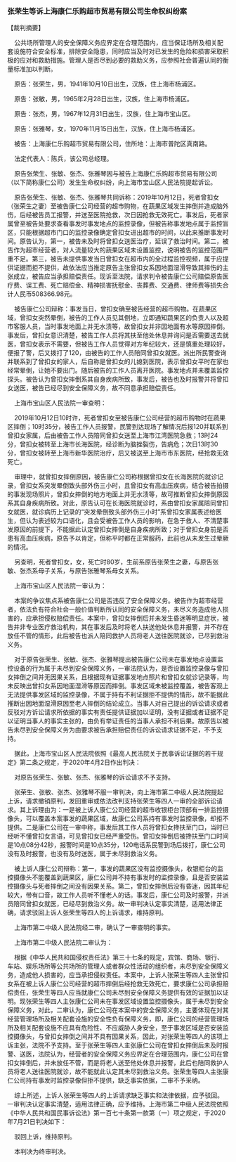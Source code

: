 ### 张荣生等诉上海康仁乐购超市贸易有限公司生命权纠纷案 
【裁判摘要】

    公共场所管理人的安全保障义务应界定在合理范围内，应当保证场所及相关配套设施符合安全标准，排除安全隐患，同时应当及时对已发生的危险和损害采取积极的应对和救助措施。管理人是否尽到必要的救助义务，应参照社会普遍认同的衡量标准加以判断。



    原告：张荣生，男，1941年10月10日出生，汉族，住上海市杨浦区。

    原告：张敏，男，1965年2月28日出生，汉族，住上海市杨浦区。

    原告：张杰，男，1967年12月31日出生，汉族，住上海市宝山区。

    原告：张雅琴，女，1970年11月15日出生，汉族，住上海市杨浦区。

    被告：上海康仁乐购超市贸易有限公司，住所地：上海市普陀区真南路。

    法定代表人：陈兵，该公司总经理。

    原告张荣生、张敏、张杰、张雅琴因与被告上海康仁乐购超市贸易有限公司（以下简称康仁公司）发生生命权纠纷，向上海市宝山区人民法院提起诉讼。

    原告张荣生、张敏、张杰、张雅琴共同诉称：2019年10月12日，死者曾扣女（张荣生之妻）至被告康仁公司经营的超市购物，在蔬果区域发生摔倒并造成脑外伤，后经被告员工报警，并送至医院抢救，次日因抢救无效死亡。事发后，死者家属曾至被告处要求查看事发时事发地点的监控录像，但被告称事发地点属于监控盲区，只能根据超市门口的监控录像确定曾扣女进出超市的时间，以此来推断事发时间。原告认为，第一，被告未及时将曾扣女送医治疗，延误了救治时间。第二，被告作为超市经营者，对人流量较大的蔬果区域未设置监控，说明被告的监控范围严重不足。第三，被告未提供事发当日曾扣女在超市内的全过程监控视频，属于应提供证据而拒不提供，故依法应当推定原告主张曾扣女系因地面湿滑导致其摔伤的主张成立，被告应当承担赔偿责任。现诉至法院，请求判令被告康仁公司赔偿原告医疗费、误工费、死亡赔偿金、精神损害抚慰金、丧葬费、交通费、律师费等损失合计人民币508366.98元。

    被告康仁公司辩称：事发当日，曾扣女确至被告经营的超市购物。在蔬果区域，曾扣女突然晕倒，被告的工作人员见其倒地，立即通知蔬果区的负责人以及超市客服人员，当时事发地面上并无水渍等，故曾扣女并非因地面有水等原因摔倒。事发后，曾扣女意识清楚，被告工作人员将其扶至他处休息并询问是否需要送去就医，曾扣女表示不需要，但被告工作人员觉得对方年纪较大，还是慎重处理较好，便报了警，后又拨打了120，由被告的工作人员陪同曾扣女就医。派出所民警查询并联系到了曾扣女的家人，后自称是曾扣女的儿媳到医院，表示曾扣女平时在家也经常晕倒，让她不要出门。随后被告的工作人员离开医院。事发地点并未覆盖监控探头。被告认为曾扣女摔倒系其自身疾病所致，事发后，被告也及时报警并将曾扣女送医，被告已经尽到安全保障义务，故不同意承担赔偿责任。

    上海市宝山区人民法院一审查明：

    2019年10月12日10时许，死者曾扣女至被告康仁公司经营的超市购物时在蔬果区摔倒；10时35分，被告工作人员报警，民警到达现场了解情况后报120并联系到曾扣女家属，后由被告工作人员陪同曾扣女送至上海市江湾医院急救；13时24分，曾扣女被转至上海市长海医院，经诊断为脑挫裂伤，告病危；次日13时30分，曾扣女被转至上海市新华医院治疗，后又被送至上海市市东医院，经抢救无效死亡。

    审理中，就曾扣女摔倒原因，被告康仁公司称根据曾扣女在长海医院的就诊记录，曾扣女系突发晕倒致头部外伤三小时，且曾扣女有高血压疾病，结合被告拍摄的事发现场照片，曾扣女摔倒的地方地面上并无水渍等，故可推断曾扣女摔倒原因系其自身疾病所致。对此，原告认可在长海医院就诊时，系由曾扣女家属陪同曾扣女就医，就诊病历上记录的“突发晕倒致头部外伤三小时”系曾扣女家属表述给医生，但认为表述较为口语化，且会受被告工作人员的影响，在急于救人、不清楚事发原因的前提下，不能据此认定曾扣女摔倒是自身疾病所致；对于曾扣女身前是否患有高血压疾病，原告予以肯定，但称平时都在正常服药，此前也从未发生过晕厥的情况。

    另查明，死者曾扣女，女，死亡时80岁，生前系原告张荣生之妻，与原告张敏、张杰系母子关系，与原告张雅琴系母女关系。

    上海市宝山区人民法院一审认为：

    本案的争议焦点系被告康仁公司是否违反了安全保障义务。被告作为超市经营者，依法负有符合社会一般价值判断所认同的安全保障义务，未尽义务造成他人损害的，应承担侵权赔偿责任。本案中，曾扣女摔倒后并未发生昏迷等明显症状，被告并非专业医疗救治机构，其在事发后及时将老人扶送他处休息并报警，并不存在放任不管的情形，此后被告也派人陪同救护人员将老人送往医院就诊，已尽到救治义务。

    对于原告张荣生、张敏、张杰、张雅琴提出被告康仁公司未在事发地点设置监控设备的行为属于未尽到安全保障义务，一审法院认为，是否设置监控录像与曾扣女摔倒之间并无因果关系，且根据现有证据事发地点照片和曾扣女就诊记录等，均未反映出曾扣女系因地面湿滑等原因而摔倒。事发区域未被监控覆盖，被告客观上无法提供事发区域的监控录像，不属于持有不利证据拒不提供的情形，故不能据此推断出因地面湿滑原因至老人摔倒的结论成立。当事人对自己提出的诉讼请求或者反驳对方诉讼请求所依据的事实有责任提供证据加以证明，没有证据或者证据不足以证明当事人的事实主张的，由负有举证责任的当事人承担不利后果。故原告以被告未尽到安全保障义务为由要求被告承担赔偿责任的诉讼请求证据不足，不予支持。

    据此，上海市宝山区人民法院依照《最高人民法院关于民事诉讼证据的若干规定》第二条之规定，于2020年4月2日作出判决：

    对原告张荣生、张敏、张杰、张雅琴的诉讼请求不予支持。

    张荣生、张敏、张杰、张雅琴不服一审判决，向上海市第二中级人民法院提起上诉，请求撤销原判，发回重审或依法改判支持张荣生等四人一审的全部诉讼请求。其上诉理由为：一是被上诉人康仁公司经营的超市收银柜台顶部有一排监控摄像头，可以覆盖本案事发的蔬果区域，故康仁公司系持有事发时监控录像，却拒不提供。二是康仁公司在一审中称，事发后其工作人员将曾扣女搀扶至门口，当时已经听不懂曾扣女言语，可见曾扣女已经严重受伤。曾扣女摔倒后被搀扶至门口时间是10点08分42秒，报警时间是10点35分，120电话系民警到场后拨打，康仁公司没有及时报警，也没有及时送医，属于未尽到救治义务。

    被上诉人康仁公司辩称：第一，事发的蔬果区没有监控摄像头，收银柜台的监控摄像头不能覆盖到蔬果区，康仁公司并不持有事发时的监控录像，且是否安装监控摄像头与死者摔倒之间没有因果关系。第二，曾扣女摔倒后没有昏迷，因其年纪较大，带有口音，故工作人员听不懂老人的话。事发后，康仁公司及时报警，并派员陪同曾扣女就医，已经尽到救治义务。故一审判决认定事实清楚，适用法律正确，请求驳回上诉人张荣生等四人的上诉请求，维持原判。

    上海市第二中级人民法院经二审，确认了一审查明的事实。

    上海市第二中级人民法院二审认为：

    根据《中华人民共和国侵权责任法》第三十七条的规定，宾馆、商场、银行、车站、娱乐场所等公共场所的管理人或者群众性活动的组织者，未尽到安全保障义务，造成他人损害的，应当承担侵权责任。本案中，上诉人张荣生等四人主张曾扣女系在被上诉人康仁公司经营的超市摔倒后经抢救无效死亡，要求康仁公司承担赔偿责任，张荣生等四人应当就康仁公司未尽到安全保障义务提供有效的证据加以证明。现张荣生等四人主张康仁公司未在事发区域设置监控摄像头，属于未尽到安全保障义务，对此，二审认为，康仁公司在本案中的安全保障义务，主要体现在对其经营管理场所及相关配套设施的安全性负有保障义务，即，康仁公司的经营管理场所及相关配套设施不应具有危险性、不应威胁人身安全，至于事发区域是否安装监控摄像头，与曾扣女摔倒之间并不具有因果关系，因此，对张荣生等四人的该项上诉主张，法院不予支持。至于张荣生等四人主张康仁公司在曾扣女摔倒后未及时报警、送医，法院认为，经营者的安全保障义务应界定在合理范围内，康仁公司在曾扣女摔倒后，并未放任不管，而是将老人送至他处休息并报警，此后也陪同救护人员将老人送往医院就诊，故不能就此认定其未尽到救治义务。张荣生等四人主张康仁公司持有事发时监控录像但拒不提供，缺乏事实依据，二审不予采纳。

    综上所述，上诉人张荣生等四人的上诉请求缺乏事实和法律依据，应予驳回。一审判决认定事实清楚，适用法律正确，应予维持。上海市第二中级人民法院依照《中华人民共和国民事诉讼法》第一百七十条第一款第（一）项之规定，于2020年7月21日判决如下：

    驳回上诉，维持原判。

    本判决为终审判决。




